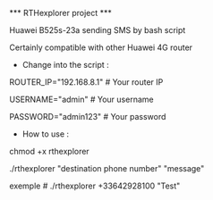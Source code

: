 *** RTHexplorer project ***

Huawei B525s-23a sending SMS by bash script 

Certainly compatible with other Huawei 4G router


 - Change into the script :

ROUTER_IP="192.168.8.1" # Your router IP

USERNAME="admin" # Your username

PASSWORD="admin123" # Your password


- How to use : 

chmod +x rthexplorer

./rthexplorer "destination phone number" "message"

exemple # ./rthexplorer +33642928100 "Test"
